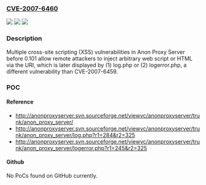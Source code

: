 ### [CVE-2007-6460](https://cve.mitre.org/cgi-bin/cvename.cgi?name=CVE-2007-6460)
![](https://img.shields.io/static/v1?label=Product&message=n%2Fa&color=blue)
![](https://img.shields.io/static/v1?label=Version&message=n%2Fa&color=blue)
![](https://img.shields.io/static/v1?label=Vulnerability&message=n%2Fa&color=brighgreen)

### Description

Multiple cross-site scripting (XSS) vulnerabilities in Anon Proxy Server before 0.101 allow remote attackers to inject arbitrary web script or HTML via the URI, which is later displayed by (1) log.php or (2) logerror.php, a different vulnerability than CVE-2007-6459.

### POC

#### Reference
- http://anonproxyserver.svn.sourceforge.net/viewvc/anonproxyserver/trunk/anon_proxy_server/
- http://anonproxyserver.svn.sourceforge.net/viewvc/anonproxyserver/trunk/anon_proxy_server/log.php?r1=284&r2=325
- http://anonproxyserver.svn.sourceforge.net/viewvc/anonproxyserver/trunk/anon_proxy_server/logerror.php?r1=245&r2=325

#### Github
No PoCs found on GitHub currently.

